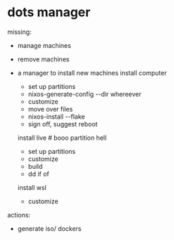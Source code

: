 # dots manager

missing:

 - manage machines
 - remove machines

- a manager to install new machines
  install computer
   - set up partitions
   - nixos-generate-config --dir whereever
   - customize
   - move over files
   - nixos-install --flake
   - sign off, suggest reboot

  install live     # booo partition hell
   - set up partitions
   - customize
   - build
   - dd if of

  install wsl
   - customize

actions:
  - generate iso/ dockers
